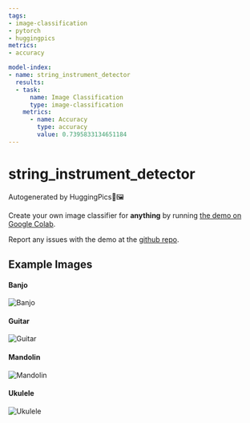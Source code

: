 ```yaml
---
tags:
- image-classification
- pytorch
- huggingpics
metrics:
- accuracy

model-index:
- name: string_instrument_detector
  results:
  - task:
      name: Image Classification
      type: image-classification
    metrics:
      - name: Accuracy
        type: accuracy
        value: 0.7395833134651184
---
```


# string_instrument_detector


Autogenerated by HuggingPics🤗🖼️

Create your own image classifier for **anything** by running [the demo on Google Colab](https://colab.research.google.com/github/nateraw/huggingpics/blob/main/HuggingPics.ipynb).

Report any issues with the demo at the [github repo](https://github.com/nateraw/huggingpics).


## Example Images


#### Banjo

![Banjo](images/Banjo.jpg)

#### Guitar

![Guitar](images/Guitar.jpg)

#### Mandolin

![Mandolin](images/Mandolin.jpg)

#### Ukulele

![Ukulele](images/Ukulele.jpg)